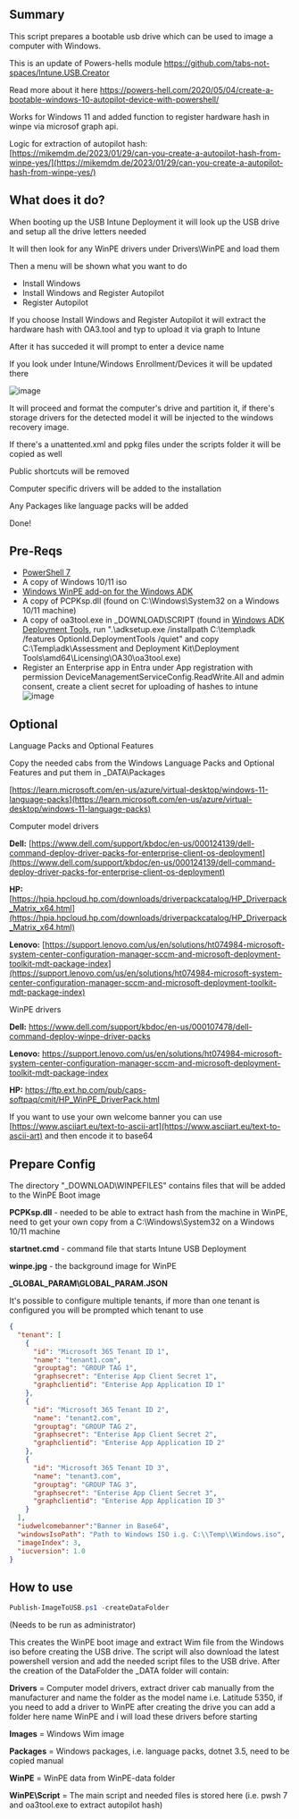 ## Summary
This script prepares a bootable usb drive which can be used to image a computer with Windows.

This is an update of Powers-hells module https://github.com/tabs-not-spaces/Intune.USB.Creator

Read more about it here
https://powers-hell.com/2020/05/04/create-a-bootable-windows-10-autopilot-device-with-powershell/

Works for Windows 11 and added function to register hardware hash in winpe via microsof graph api.

Logic for extraction of autopilot hash: [https://mikemdm.de/2023/01/29/can-you-create-a-autopilot-hash-from-winpe-yes/](https://mikemdm.de/2023/01/29/can-you-create-a-autopilot-hash-from-winpe-yes/)

## What does it do?
When booting up the USB Intune Deployment it will look up the USB drive and setup all the drive letters needed

It will then look for any WinPE drivers under Drivers\WinPE and load them

Then a menu will be shown what you want to do

- Install Windows
- Install Windows and Register Autopilot
- Register Autopilot

If you choose Install Windows and Register Autopilot it will extract the hardware hash with OA3.tool and typ to upload it via graph to Intune

After it has succeded it will prompt to enter a device name

If you look under Intune/Windows Enrollment/Devices it will be updated there

![image](https://github.com/user-attachments/assets/9710580e-2429-4ff4-a7f2-e49f49730f83)

It will proceed and format the computer's drive and partition it, if there's storage drivers for the detected model it will be injected to the windows recovery image.

If there's a unattented.xml and ppkg files under the scripts folder it will be copied as well

Public shortcuts will be removed

Computer specific drivers will be added to the installation

Any Packages like language packs will be added

Done!

## Pre-Reqs

- [PowerShell 7](https://docs.microsoft.com/en-us/powershell/scripting/install/installing-powershell-core-on-windows?view=powershell-7)
- A copy of Windows 10/11 iso
- [Windows WinPE add-on for the Windows ADK](https://learn.microsoft.com/en-us/windows-hardware/get-started/adk-install)
- A copy of PCPKsp.dll (found on C:\Windows\System32 on a Windows 10/11 machine)
- A copy of oa3tool.exe in _DOWNLOAD\SCRIPT (found in [Windows ADK Deployment Tools](https://learn.microsoft.com/en-us/windows-hardware/get-started/adk-install), run ".\adksetup.exe /installpath C:\temp\adk /features OptionId.DeploymentTools /quiet" and copy C:\Temp\adk\Assessment and Deployment Kit\Deployment Tools\amd64\Licensing\OA30\oa3tool.exe)
- Register an Enterprise app in Entra under App registration with permission DeviceManagementServiceConfig.ReadWrite.All and admin consent, create a client secret for uploading of hashes to intune
![image](https://github.com/user-attachments/assets/1b8c2dce-06ee-4dad-801f-c625c2f7c2e2)

## Optional

Language Packs and Optional Features


Copy the needed cabs from the Windows Language Packs and Optional Features and put them in _DATA\Packages

[https://learn.microsoft.com/en-us/azure/virtual-desktop/windows-11-language-packs](https://learn.microsoft.com/en-us/azure/virtual-desktop/windows-11-language-packs)

Computer model drivers 

**Dell:** [https://www.dell.com/support/kbdoc/en-us/000124139/dell-command-deploy-driver-packs-for-enterprise-client-os-deployment](https://www.dell.com/support/kbdoc/en-us/000124139/dell-command-deploy-driver-packs-for-enterprise-client-os-deployment)

**HP:** [https://hpia.hpcloud.hp.com/downloads/driverpackcatalog/HP_Driverpack_Matrix_x64.html](https://hpia.hpcloud.hp.com/downloads/driverpackcatalog/HP_Driverpack_Matrix_x64.html)

**Lenovo:** [https://support.lenovo.com/us/en/solutions/ht074984-microsoft-system-center-configuration-manager-sccm-and-microsoft-deployment-toolkit-mdt-package-index](https://support.lenovo.com/us/en/solutions/ht074984-microsoft-system-center-configuration-manager-sccm-and-microsoft-deployment-toolkit-mdt-package-index)

WinPE drivers

**Dell:** https://www.dell.com/support/kbdoc/en-us/000107478/dell-command-deploy-winpe-driver-packs

**Lenovo:** https://support.lenovo.com/us/en/solutions/ht074984-microsoft-system-center-configuration-manager-sccm-and-microsoft-deployment-toolkit-mdt-package-index

**HP:** https://ftp.ext.hp.com/pub/caps-softpaq/cmit/HP_WinPE_DriverPack.html

If you want to use your own welcome banner you can use [https://www.asciiart.eu/text-to-ascii-art](https://www.asciiart.eu/text-to-ascii-art) and then encode it to base64

## Prepare Config
The directory "_DOWNLOAD\WINPEFILES" contains files that will be added to the WinPE Boot image

**PCPKsp.dll** - needed to be able to extract hash from the machine in WinPE, need to get your own copy from a C:\Windows\System32 on a Windows 10/11 machine

**startnet.cmd** - command file that starts Intune USB Deployment

**winpe.jpg** - the background image for WinPE

**_GLOBAL_PARAM\GLOBAL_PARAM.JSON**

It's possible to configure multiple tenants, if more than one tenant is configured you will be prompted which tenant to use

``` JSON
{
  "tenant": [
    {
      "id": "Microsoft 365 Tenant ID 1",
      "name": "tenant1.com",
      "grouptag": "GROUP TAG 1",
      "graphsecret": "Enterise App Client Secret 1",
      "graphclientid": "Enterise App Application ID 1"
    },
    {
      "id": "Microsoft 365 Tenant ID 2",
      "name": "tenant2.com",
      "grouptag": "GROUP TAG 2",
      "graphsecret": "Enterise App Client Secret 2",
      "graphclientid": "Enterise App Application ID 2"
    },
    {
      "id": "Microsoft 365 Tenant ID 3",
      "name": "tenant3.com",
      "grouptag": "GROUP TAG 3",
      "graphsecret": "Enterise App Client Secret 3",
      "graphclientid": "Enterise App Application ID 3"
    }
  ],
  "iudwelcomebanner":"Banner in Base64",
  "windowsIsoPath": "Path to Windows ISO i.g. C:\\Temp\\Windows.iso",
  "imageIndex": 3,
  "iucversion": 1.0
}
```
## How to use
``` PowerShell
Publish-ImageToUSB.ps1 -createDataFolder
```
(Needs to be run as administrator)

This creates the WinPE boot image and extract Wim file from the Windows iso before creating the USB drive.
The script will also download the latest powershell version and add the needed script files to the USB drive.
After the creation of the DataFolder the _DATA folder will contain:

**Drivers** = Computer model drivers, extract driver cab manually from the manufacturer and name the folder as the model name i.e. Latitude 5350, if you need to add a driver to WinPE after creating the drive you can add a folder here name WinPE and i will load these drivers before starting

**Images** = Windows Wim image

**Packages** = Windows packages, i.e. language packs, dotnet 3.5, need to be copied manual

**WinPE** = WinPE data from WinPE-data folder

**WinPE\Script** = The main script and needed files is stored here (i.e. pwsh 7 and oa3tool.exe to extract autopilot hash)
